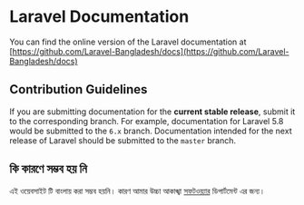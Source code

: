 # Laravel Documentation

You can find the online version of the Laravel documentation at [https://github.com/Laravel-Bangladesh/docs](https://github.com/Laravel-Bangladesh/docs)

## Contribution Guidelines

If you are submitting documentation for the **current stable release**, submit it to the corresponding branch. For example, documentation for Laravel 5.8 would be submitted to the `6.x` branch. Documentation intended for the next release of Laravel should be submitted to the `master` branch.

## কি কারণে সম্ভব হয় নি 
এই ওয়েবসাইট টি বাংলায় করা সম্ভব হয়নি। কারণ  আমার উচ্চা আকাঙ্খা [সফটওয়্যার](http://faculty.daffodilvarsity.edu.bd/teachers/swe.html) ডিপার্টমেন্ট এর জন্য। 
